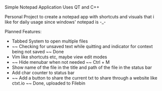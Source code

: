 Simple Notepad Application 
Uses QT and C++

Personal Project to create a notepad app with shortcuts and visuals that i like for daily usage since windows' notepad is -_-


Planned Features:
* Tabbed System to open multiple files
* ~~ Checking for unsaved text while quitting and indicator for context being not saved ~~ Done 
* Vim like shortcuts etc, maybe view edit modes
* ~~ Hide menubar when not needed ~~ Ctrl + M	
* Show name of the file in the title and path of the file in the status bar
* Add char counter to status bar
* ~~  Add a button to share the current txt to share through a website like ctxt.io ~~  Done, uploaded to Filebin

